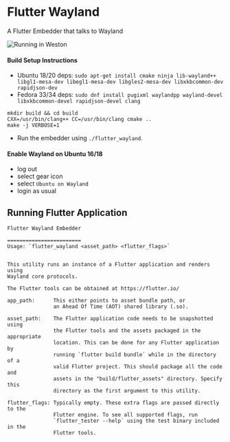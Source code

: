 # Flutter Wayland

A Flutter Embedder that talks to Wayland

![Running in Weston](assets/ubuntu_wayland_18.0.4.png)

#### Build Setup Instructions

* Ubuntu 18/20 deps: `sudo apt-get install cmake ninja lib-wayland++ libgl1-mesa-dev libegl1-mesa-dev libgles2-mesa-dev libxkbcommon-dev rapidjson-dev`
* Fedora 33/34 deps: `sudo dnf install pugixml waylandpp wayland-devel libxkbcommon-devel rapidjson-devel clang`

```
mkdir build && cd build
CXX=/usr/bin/clang++ CC=/usr/bin/clang cmake ..
make -j VERBOSE=1
```

* Run the embedder using `./flutter_wayland`. 

#### Enable Wayland on Ubuntu 16/18

* log out
* select gear icon
* select `Ubuntu on Wayland`
* login as usual

## Running Flutter Application

```
Flutter Wayland Embedder

========================
Usage: `flutter_wayland <asset_path> <flutter_flags>`


This utility runs an instance of a Flutter application and renders using
Wayland core protocols.

The Flutter tools can be obtained at https://flutter.io/

app_path:      This either points to asset bundle path, or
               an Ahead Of Time (AOT) shared library (.so).

asset_path:    The Flutter application code needs to be snapshotted using
               the Flutter tools and the assets packaged in the appropriate
               location. This can be done for any Flutter application by
               running `flutter build bundle` while in the directory of a
               valid Flutter project. This should package all the code and
               assets in the "build/flutter_assets" directory. Specify this
               directory as the first argument to this utility.

flutter_flags: Typically empty. These extra flags are passed directly to the
               Flutter engine. To see all supported flags, run
               `flutter_tester --help` using the test binary included in the
               Flutter tools.
```
